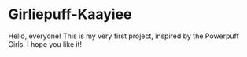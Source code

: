 # Girliepuff-Kaayiee
Hello, everyone! This is my very first project, inspired by the Powerpuff Girls. I hope you like it! 
